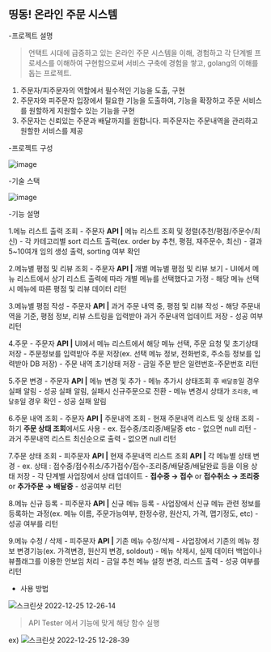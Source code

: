 ## 띵동! 온라인 주문 시스템

 
 
 
<About The Project>

-프로젝트 설명

> 언택트 시대에 급증하고 있는 온라인 주문 시스템을 이해, 경험하고 각 단계별 프로세스를 이해하여 구현함으로써 서비스 구축에 경험을 쌓고, golang의 이해를 돕는 프로젝트.
  1. 주문자/피주문자의 역할에서 필수적인 기능을 도출, 구현
  2. 주문자와 피주문자 입장에서 필요한 기능을 도출하여, 기능을 확장하고 주문 서비스를 원할하게 지원할수 있는 기능을 구현
  3. 주문자는 신뢰있는 주문과 배달까지를 원합니다. 피주문자는 주문내역을 관리하고 원할한 서비스를 제공

-프로젝트 구성
  
![image](https://user-images.githubusercontent.com/65848709/209455977-7bea30a7-e193-4790-a20e-6d1112d96c8d.png)


   
-기술 스택
  
 ![image](https://user-images.githubusercontent.com/65848709/209456025-dc86f5c1-191d-4f56-a520-2263ff1f4e96.png)


   
   
-기능 설명
   
   
  1.메뉴 리스트 출력 조회 - 주문자
    **API |** 메뉴 리스트 조회 및 정렬(추천/평점/주문수/최신)
      - 각 카테고리별  sort 리스트 출력(ex. order by 추천, 평점, 재주문수, 최신)
      - 결과 5~10여개 임의 생성 출력, sorting 여부 확인

  2.메뉴별 평점 및 리뷰 조회 - 주문자
     **API |** 개별 메뉴별 평점 및 리뷰 보기
      - UI에서 메뉴 리스트에서 상기 리스트 출력에 따라 개별 메뉴를 선택했다고 가정
      - 해당 메뉴 선택시 메뉴에 따른 평점 및 리뷰 데이터 리턴

  3.메뉴별 평점 작성 - 주문자
     **API |** 과거 주문 내역 중, 평점 및 리뷰 작성
      - 해당 주문내역을 기준, 평점 정보, 리뷰 스트링을 입력받아 과거 주문내역 업데이트 저장
      - 성공 여부 리턴

  4.주문 - 주문자
     **API |** UI에서 메뉴 리스트에서 해당 메뉴 선택, 주문 요청 및 초기상태 저장
      - 주문정보를 입력받아 주문 저장(ex. 선택 메뉴 정보, 전화번호, 주소등 정보를 입력받아 DB 저장)
      - 주문 내역 초기상태 저장
      - 금일 주문 받은 일련번호-주문번호 리턴

  5.주문 변경 - 주문자
    **API |** 메뉴 변경 및 추가
      - 메뉴 추가시 상태조회 후 `배달중`일 경우 실패 알림
      - 성공 실패 알림, 실패시 신규주문으로 전환
      - 메뉴 변경시 상태가 `조리중`, `배달중`일 경우 확인
      - 성공 실패 알림

  6.주문 내역 조회 - 주문자
    **API |** 주문내역 조회
      - 현재 주문내역 리스트 및 상태 조회 - 하기 **주문 상태 조회**에서도 사용
      - ex. 접수중/조리중/배달중 etc
      - 없으면 null 리턴
      - 과거 주문내역 리스트 최신순으로 출력
      - 없으면 null 리턴

  7.주문 상태 조회 - 피주문자
    **API |** 현재 주문내역 리스트 조회
    **API |** 각 메뉴별 상태 변경
      - ex. 상태 : 접수중/접수취소/추가접수/접수-조리중/배달중/배달완료 등을 이용 상태 저장
      - 각 단계별 사업장에서 상태 업데이트
      - **접수중 → 접수** or **접수취소 → 조리중** or **추가주문 → 배달중**
      - 성공여부 리턴
        
  8.메뉴 신규 등록  - 피주문자
    **API |** 신규 메뉴 등록
     - 사업장에서 신규 메뉴 관련 정보를 등록하는 과정(ex. 메뉴 이름, 주문가능여부, 한정수량,  원산지, 가격, 맵기정도, etc)
     - 성공 여부를 리턴

  9.메뉴 수정 / 삭제 - 피주문자
    **API |** 기존 메뉴 수정/삭제
      - 사업장에서 기존의 메뉴 정보 변경기능(ex. 가격변경, 원산지 변경, soldout)
      - 메뉴 삭제시, 실제 데이터 백업이나 뷰플래그를 이용한 안보임 처리
      - 금일 추천 메뉴 설정 변경, 리스트 출력
      - 성공 여부를 리턴
    
  
  - 사용 방법

  ![스크린샷 2022-12-25 12-26-14](https://user-images.githubusercontent.com/65848709/209456086-32b8a03c-12d7-4182-98af-2008de4f31fc.png)

  > API Tester 에서 기능에 맞게 해당 함수 실행
  
  ex)
  ![스크린샷 2022-12-25 12-28-39](https://user-images.githubusercontent.com/65848709/209456117-51f6a8db-8c72-4ae4-b968-943a8ec3fad7.png)
